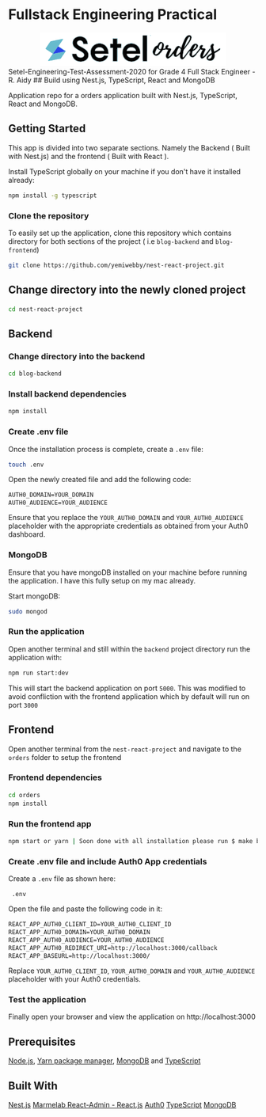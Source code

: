 # Fullstack Engineering Practical
<center><img src="https://github.com/gispatial/fullstack-engineer-practical/blob/master/setel.png"></center>
Setel-Engineering-Test-Assessment-2020 for Grade 4 Full Stack Engineer - R. Aidy
## Build using Nest.js, TypeScript, React and MongoDB

Application repo for a orders application built with Nest.js, TypeScript, React and MongoDB.

## Getting Started
This app is divided into two separate sections. Namely the Backend ( Built with Nest.js) and the frontend
( Built with React ).

Install TypeScript globally on your machine if you don't have it installed already:

```bash
npm install -g typescript
```

### Clone the repository
To easily set up the application, clone this repository which contains directory for both sections of the project ( i.e `blog-backend` and `blog-frontend`)

```bash
git clone https://github.com/yemiwebby/nest-react-project.git
```

## Change directory into the newly cloned project
```bash
cd nest-react-project
```

## Backend
### Change directory into the backend
```bash
cd blog-backend
```

### Install backend dependencies

```bash
npm install
```

### Create .env file
Once the installation process is complete, create a `.env` file:

```bash
touch .env
```

Open the newly created file and add the following code:

```
AUTH0_DOMAIN=YOUR_DOMAIN
AUTH0_AUDIENCE=YOUR_AUDIENCE
```

Ensure that you replace the `YOUR_AUTH0_DOMAIN` and `YOUR_AUTH0_AUDIENCE` placeholder with the appropriate credentials as obtained from your Auth0 dashboard.


### MongoDB
Ensure that you have mongoDB installed on your machine before running the application. I have this fully setup on my mac already.

Start mongoDB:

```bash
sudo mongod
```

### Run the application
Open another terminal and still within the `backend` project directory run the application with:

```bash
npm run start:dev
```

This will start the backend application on port `5000`. This was modified to avoid confliction with the frontend application which by default will run on port `3000`


## Frontend
Open another terminal from the `nest-react-project` and navigate to the `orders` folder to setup the frontend

### Frontend dependencies
```bash
cd orders
npm install
```

### Run the frontend app

```bash
npm start or yarn | Soon done with all installation please run $ make build then $ make run-demo
```

### Create .env file and include Auth0 App credentials

Create a `.env` file as shown here:

```
 .env
```

Open the file and paste the following code in it:

```
REACT_APP_AUTH0_CLIENT_ID=YOUR_AUTH0_CLIENT_ID
REACT_APP_AUTH0_DOMAIN=YOUR_AUTH0_DOMAIN
REACT_APP_AUTH0_AUDIENCE=YOUR_AUTH0_AUDIENCE
REACT_APP_AUTH0_REDIRECT_URI=http://localhost:3000/callback
REACT_APP_BASEURL=http://localhost:3000/
```

Replace `YOUR_AUTH0_CLIENT_ID`, `YOUR_AUTH0_DOMAIN` and `YOUR_AUTH0_AUDIENCE` placeholder with your Auth0 credentials.

### Test the application
Finally open your browser and view the application on http://localhost:3000

## Prerequisites
 [Node.js](https://nodejs.org/en/), [Yarn package manager](https://yarnpkg.com/lang/en/docs/install/#mac-stable), [MongoDB](https://docs.mongodb.com/v3.2/installation/) and [TypeScript](https://www.typescriptlang.org/)


## Built With
[Nest.js]()
[Marmelab React-Admin - React.js]()
[Auth0]() 
[TypeScript]()
[MongoDB]()
